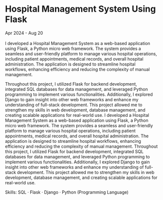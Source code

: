 # Hospital Management System Using Flask
Apr 2024 - Aug 20
<br>
<br>
I developed a Hospital Management System as a web-based application using Flask, a Python micro web framework. The system provides a seamless and user-friendly platform to manage various hospital operations, including patient appointments, medical records, and overall hospital administration. The application is designed to streamline hospital workflows, enhancing efficiency and reducing the complexity of manual management.

Throughout this project, I utilized Flask for backend development, integrated SQL databases for data management, and leveraged Python programming to implement various functionalities. Additionally, I explored Django to gain insight into other web frameworks and enhance my understanding of full-stack development. This project allowed me to strengthen my skills in web development, database management, and creating scalable applications for real-world use.
I developed a Hospital Management System as a web-based application using Flask, a Python micro web framework. The system provides a seamless and user-friendly platform to manage various hospital operations, including patient appointments, medical records, and overall hospital administration. The application is designed to streamline hospital workflows, enhancing efficiency and reducing the complexity of manual management. Throughout this project, I utilized Flask for backend development, integrated SQL databases for data management, and leveraged Python programming to implement various functionalities. Additionally, I explored Django to gain insight into other web frameworks and enhance my understanding of full-stack development. This project allowed me to strengthen my skills in web development, database management, and creating scalable applications for real-world use.

Skills: SQL · Flask · Django · Python (Programming Language)
